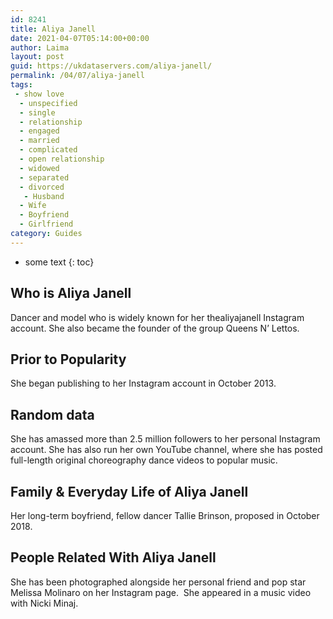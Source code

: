 ```yaml
---
id: 8241
title: Aliya Janell
date: 2021-04-07T05:14:00+00:00
author: Laima
layout: post
guid: https://ukdataservers.com/aliya-janell/
permalink: /04/07/aliya-janell
tags:
 - show love
  - unspecified
  - single
  - relationship
  - engaged
  - married
  - complicated
  - open relationship
  - widowed
  - separated
  - divorced
   - Husband
  - Wife
  - Boyfriend
  - Girlfriend
category: Guides
---
```


* some text
{: toc}


## Who is Aliya Janell
                  
                  
                  
Dancer and model who is widely known for her thealiyajanell Instagram account. She also became the founder of the group Queens N&#8217; Lettos. 
                  
              
            
              
            
                
                
                
## Prior to Popularity
                  
                  
                  
She began publishing to her Instagram account in October 2013. 
                  
              
            
              
            
                
                
                
## Random data
                  
                  
                  
She has amassed more than 2.5 million followers to her personal Instagram account. She has also run her own YouTube channel, where she has posted full-length original choreography dance videos to popular music. 
                  
              
            
              
            
                
                
                
## Family & Everyday Life of Aliya Janell
                  
                  
                  
Her long-term boyfriend, fellow dancer Tallie Brinson, proposed in October 2018.
                  
              
            
              
            
                
                
                
## People Related With Aliya Janell
                  
                  
                  
She has been photographed alongside her personal friend and pop star Melissa Molinaro on her Instagram page.  She appeared in a music video with Nicki Minaj.
                  
              
            
              
            
                
              
            
              
              
            
            
              
            
          
          
          